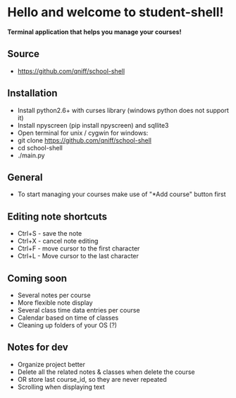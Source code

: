 # Hello and welcome to student-shell!
**Terminal application that helps you manage your courses!**


## Source
* https://github.com/qniff/school-shell


## Installation
* Install python2.6+ with curses library (windows python does not support it)
* Install npyscreen (pip install npyscreen) and sqllite3
* Open terminal for unix / cygwin for windows:
* git clone https://github.com/qniff/school-shell
* cd school-shell
* ./main.py


## General
* To start managing your courses make use of "*Add course" button first


## Editing note shortcuts
* Ctrl+S - save the note
* Ctrl+X - cancel note editing
* Ctrl+F - move cursor to the first character
* Ctrl+L - Move cursor to the last character


## Coming soon
* Several notes per course
* More flexible note display
* Several class time data entries per course
* Calendar based on time of classes
* Cleaning up folders of your OS (?)


## Notes for dev
* Organize project better
* Delete all the related notes & classes when delete the course
* OR store last course_id, so they are never repeated
* Scrolling when displaying text
